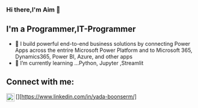 ### Hi there,I'm Aim 👋

## I'm a Programmer,IT-Programmer

- 🔭 I build powerful end-to-end business solutions by connecting Power Apps across the entrire Microsoft Power Platform and to Microsoft 365, Dynamics365, Power BI, Azure, and other apps
- 🌱 I’m currently learning ...Python, Jupyter ,Streamlit

## Connect with me:
[<img align="left" alt="Yada Boonserm | LinkedIn" width="22px" src="https://cdn.jsdelivr.net/npm/simple-icons@v3/icons/linkedin.svg" />][https://www.linkedin.com/in/yada-boonserm/]


<!--
**AIMTYADA/AIMTYADA** is a ✨ _special_ ✨ repository because its `README.md` (this file) appears on your GitHub profile.

Here are some ideas to get you started:

- 🔭 I’m currently working on ...
- 🌱 I’m currently learning ...
- 👯 I’m looking to collaborate on ...
- 🤔 I’m looking for help with ...
- 💬 Ask me about ...
- 📫 How to reach me: ...
- 😄 Pronouns: ...
- ⚡ Fun fact: ...
-->
